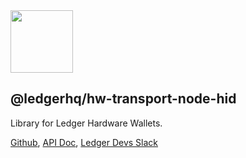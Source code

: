<img src="https://user-images.githubusercontent.com/211411/34776833-6f1ef4da-f618-11e7-8b13-f0697901d6a8.png" height="100" />

## @ledgerhq/hw-transport-node-hid

Library for Ledger Hardware Wallets.

[Github](https://github.com/LedgerHQ/ledgerjs/),
[API Doc](https://ledgerjs.netlify.com/),
[Ledger Devs Slack](https://ledger-dev.slack.com/)
